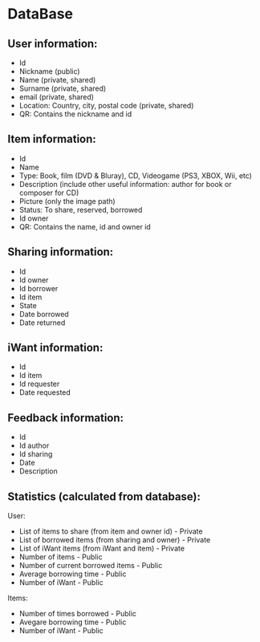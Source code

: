 DataBase
========

User information:
-----------------

* Id
* Nickname (public)
* Name (private, shared)
* Surname (private, shared)
* email (private, shared)
* Location: Country, city, postal code (private, shared)
* QR: Contains the nickname and id

Item information:
-----------------

* Id
* Name
* Type: Book, film (DVD & Bluray), CD, Videogame (PS3, XBOX, Wii, etc)
* Description (include other useful information: author for book or composer for CD)
* Picture (only the image path)
* Status: To share, reserved, borrowed
* Id owner
* QR: Contains the name, id and owner id

Sharing information:
--------------------

* Id
* Id owner
* Id borrower
* Id item
* State
* Date borrowed
* Date returned

iWant information:
------------------

* Id
* Id item
* Id requester
* Date requested

Feedback information:
---------------------

* Id
* Id author
* Id sharing
* Date
* Description

Statistics (calculated from database):
--------------------------------------

User:
* List of items to share (from item and owner id) - Private
* List of borrowed items (from sharing and owner) - Private
* List of iWant items (from iWant and item) - Private
* Number of items - Public
* Number of current borrowed items - Public
* Average borrowing time - Public
* Number of iWant - Public

Items:
* Number of times borrowed - Public
* Avegare borrowing time - Public
* Number of iWant - Public
